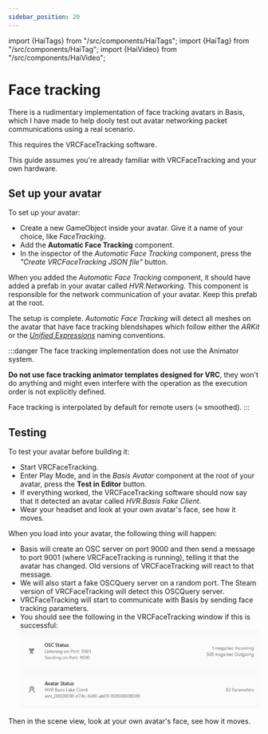 ```yaml
---
sidebar_position: 20
---
```


import {HaiTags} from "/src/components/HaiTags";
import {HaiTag} from "/src/components/HaiTag";
import {HaiVideo} from "/src/components/HaiVideo";

# Face tracking

<HaiTags>
<HaiTag requiresBasis={true} />
</HaiTags>

There is a rudimentary implementation of face tracking avatars in Basis, which I have made to help dooly test out avatar networking packet
communications using a real scenario.

This requires the VRCFaceTracking software.

This guide assumes you're already familiar with VRCFaceTracking and your own hardware.

## Set up your avatar

<HaiVideo src="./img/ShWakJTG9n.mp4" halfWidth={true}></HaiVideo>

To set up your avatar:

- Create a new GameObject inside your avatar. Give it a name of your choice, like *FaceTracking*.
- Add the **Automatic Face Tracking** component.
- In the inspector of the *Automatic Face Tracking* component, press the *"Create VRCFaceTracking JSON file"* button.

When you added the *Automatic Face Tracking* component, it should have added a prefab in your avatar called *HVR.Networking*.
This component is responsible for the network communication of your avatar. Keep this prefab at the root.

The setup is complete. *Automatic Face Tracking* will detect all meshes on the avatar that have face tracking blendshapes
which follow either the *ARKit* or the [*Unified Expressions*](https://docs.vrcft.io/docs/tutorial-avatars/tutorial-avatars-extras/unified-blendshapes)
naming conventions.

:::danger
The face tracking implementation does not use the Animator system.

**Do not use face tracking animator templates designed for VRC**, they won't do anything and might even interfere with
the operation as the execution order is not explicitly defined.

Face tracking is interpolated by default for remote users (≈ smoothed).
:::

## Testing

To test your avatar before building it:

- Start VRCFaceTracking.
- Enter Play Mode, and in the *Basis Avatar* component at the root of your avatar, press the **Test in Editor** button.
- If everything worked, the VRCFaceTracking software should now say that it detected an avatar called *HVR.Basis Fake Client*.
- Wear your headset and look at your own avatar's face, see how it moves.

When you load into your avatar, the following thing will happen:
- Basis will create an OSC server on port 9000 and then send a message to port 9001 (where VRCFaceTracking is running),
  telling it that the avatar has changed. Old versions of VRCFaceTracking will react to that message.
- We will also start a fake OSCQuery server on a random port. The Steam version of VRCFaceTracking will detect this OSCQuery server.
- VRCFaceTracking will start to communicate with Basis by sending face tracking parameters.
- You should see the following in the VRCFaceTracking window if this is successful:
![mpc-hc64_bco7oRlmDK.png](img%2Fmpc-hc64_bco7oRlmDK.png)

Then in the scene view, look at your own avatar's face, see how it moves.
